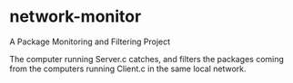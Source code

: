 # network-monitor

A Package Monitoring and Filtering Project

The computer running Server.c catches, and filters the packages coming from the computers running Client.c in the same local network.
